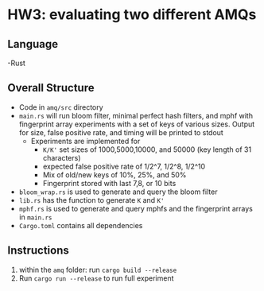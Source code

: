 # HW3: evaluating two different AMQs

## Language
-Rust
## Overall Structure
- Code in `amq/src` directory
- `main.rs` will run bloom filter, minimal perfect hash filters, and mphf with fingerprint array experiments with a set of keys of various sizes. Output for size, false positive rate, and timing will be printed to stdout
  - Experiments are implemented for 
    - `K/K'` set sizes of 1000,5000,10000, and 50000 (key length of 31 characters)
    - expected false positive rate of 1/2^7, 1/2^8, 1/2^10
    - Mix of old/new keys of 10%, 25%, and 50%
    - Fingerprint stored with last 7,8, or 10 bits 
- `bloom_wrap.rs` is used to generate and query the bloom filter
- `lib.rs` has the function to generate `K` and `K'`
- `mphf.rs` is used to generate and query mphfs and the fingerprint arrays in `main.rs` 
- `Cargo.toml` contains all dependencies

## Instructions
1. within the `amq` folder: run `cargo build --release`
2. Run `cargo run --release` to run full experiment
